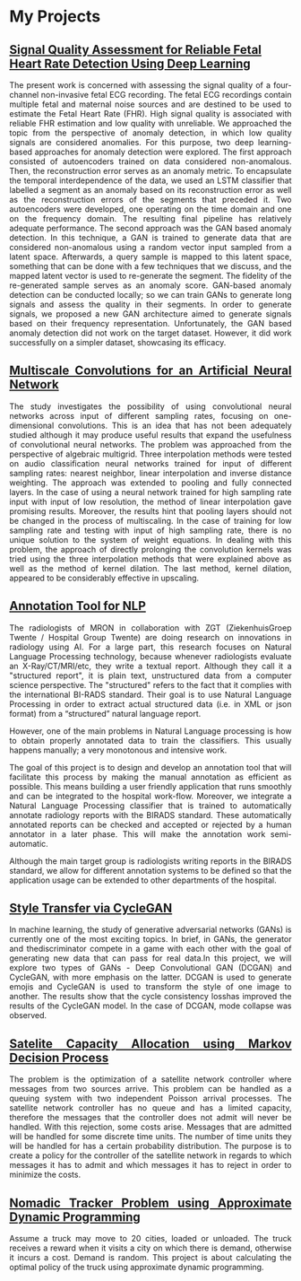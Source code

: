 # My Projects

## [Signal Quality Assessment for Reliable Fetal Heart Rate Detection Using Deep Learning](https://github.com/yannislinardos/fetalHeartrateDetection)

<div style="text-align: justify">

The present work is concerned with assessing the signal quality of a four-channel non-invasive fetal ECG recording. The fetal ECG recordings contain multiple fetal and maternal noise sources and are destined to be used to estimate the Fetal Heart Rate (FHR). High signal quality is associated with reliable FHR estimation and low quality with unreliable. We approached the topic from the perspective of anomaly detection, in which low quality signals are considered anomalies. For this purpose, two deep learning-based approaches for anomaly detection were explored. The first approach consisted of autoencoders trained on data considered non-anomalous. Then, the reconstruction error serves as an anomaly metric. To encapsulate the temporal interdependence of the data, we used an LSTM classifier that labelled a segment as an anomaly based on its reconstruction error as well as the reconstruction errors of the segments that preceded it. Two autoencoders were developed, one operating on the time domain and one on the frequency domain. The resulting final pipeline has relatively adequate performance. The second approach was the GAN based anomaly detection. In this technique, a GAN is trained to generate data that are considered non-anomalous using a random vector input sampled from a latent space. Afterwards, a query sample is mapped to this latent space, something that can be done with a few techniques that we discuss, and the mapped latent vector is used to re-generate the segment. The fidelity of the re-generated sample serves as an anomaly score. GAN-based anomaly detection can be conducted locally; so we can train GANs to generate long signals and assess the quality in their segments. In order to generate signals, we proposed a new GAN architecture aimed to generate signals based on their frequency representation. Unfortunately, the GAN based anomaly detection did not work on the target dataset. However, it did work successfully on a simpler dataset, showcasing its efficacy.


##  [Multiscale Convolutions for an Artificial Neural Network](https://github.com/yannislinardos/Multiscale-CNN)

The study investigates the possibility of using convolutional neural networks across input of different sampling rates, focusing on one-dimensional convolutions. This is an idea that has not been adequately studied although it may produce useful results that expand the usefulness of convolutional neural networks. The problem was approached from the perspective of algebraic multigrid. Three interpolation methods were tested on audio classification neural networks trained for input of different sampling rates: nearest neighbor, linear interpolation and inverse distance weighting. The approach was extended to pooling and fully connected layers. In the case of using a neural network trained for high sampling rate input with input of low resolution, the method of linear interpolation gave promising results. Moreover, the results hint that pooling layers should not be changed in the process of multiscaling. In the case of training for low sampling rate and testing with input of high sampling rate, there is no unique solution to the system of weight equations. In dealing with this problem, the approach of directly prolonging the convolution kernels was tried using the three interpolation methods that were explained above as well as the method of kernel dilation. The last method, kernel dilation, appeared to be considerably effective in upscaling.


## [Annotation Tool for NLP](https://github.com/yannislinardos/annotationTool)

The radiologists of MRON in collaboration with ZGT (ZiekenhuisGroep Twente / Hospital Group Twente) are doing research on innovations in radiology using AI. For a large part, this research focuses on Natural Language Processing technology, because whenever radiologists evaluate an X-Ray/CT/MRI/etc, they write a textual report. Although they call it a "structured report", it is plain text, unstructured data from a computer science perspective. The "structured" refers to the fact that it complies with the international BI-RADS standard. Their goal is to use Natural Language Processing in order to extract actual structured data (i.e. in XML or json format) from a “structured” natural language report.

However, one of the main problems in Natural Language processing is how to obtain properly annotated data to train the classifiers. This usually happens manually; a very monotonous and intensive work.

The goal of this project is to design and develop an annotation tool that will facilitate this process by making the manual annotation as efficient as possible. This means building a user friendly application that runs smoothly and can be integrated to the hospital work-flow. Moreover, we integrate a Natural Language Processing classifier that is trained to automatically annotate radiology reports with the BIRADS standard. These automatically annotated reports can be checked and accepted or rejected by a human annotator in a later phase. This will make the annotation work semi-automatic.

Although the main target group is radiologists writing reports in the BIRADS standard, we allow for different annotation systems to be defined so that the application usage can be extended to other departments of the hospital.

## [Style Transfer via CycleGAN](https://github.com/yannislinardos/cycleGAN)

In machine learning, the study of generative adversarial networks (GANs) is currently one of the most exciting topics. In brief, in GANs, the generator and thediscriminator compete in a game with each other with the goal of generating new data that can pass for real data.In this project, we will explore two types of GANs - Deep Convolutional GAN (DCGAN) and CycleGAN, with more emphasis on the latter. DCGAN is used to generate emojis and CycleGAN is used to transform the style of one image to another. The results show that the cycle consistency losshas improved the results of the CycleGAN model. In the case of DCGAN, mode collapse was observed.


## [Satelite Capacity Allocation using Markov Decision Process](https://github.com/yannislinardos/satelite_capacity_mdp)

The problem is the optimization of a satellite network controller where messages from two sources arrive. This problem can be handled as a queuing system with two independent Poisson arrival processes. The satellite network controller has no queue and has a limited capacity, therefore the messages that the controller does not admit will never be handled. With this rejection, some costs arise. Messages that are admitted will be handled for some discrete time units. The number of time units they will be handled for has a certain probability distribution. The purpose is to create a policy for the controller of the satellite network in regards to which messages it has to admit and which messages it has to reject in order to minimize the costs.

## [Nomadic Tracker Problem using Approximate Dynamic Programming](https://github.com/yannislinardos/nomadic_tracker_mdp)

Assume a truck may move to 20 cities, loaded or unloaded. The truck receives a reward when it visits a city on which there is demand, otherwise it incurs a cost. Demand is random. This project is about calculating the optimal policy of the truck using approximate dynamic programming.

  
   </div>

